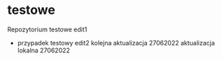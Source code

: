 # testowe
Repozytorium testowe edit1
- przypadek testowy edit2
kolejna aktualizacja 27062022
aktualizacja lokalna 27062022
